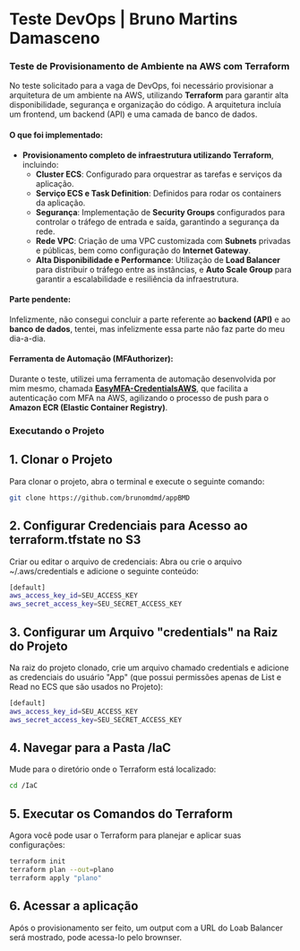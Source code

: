 # Teste DevOps | Bruno Martins Damasceno

### Teste de Provisionamento de Ambiente na AWS com Terraform

No teste solicitado para a vaga de DevOps, foi necessário provisionar a arquitetura de um ambiente na AWS, utilizando **Terraform** para garantir alta disponibilidade, segurança e organização do código. A arquitetura incluía um frontend, um backend (API) e uma camada de banco de dados.

#### O que foi implementado:

- **Provisionamento completo de infraestrutura utilizando Terraform**, incluindo:
  - **Cluster ECS**: Configurado para orquestrar as tarefas e serviços da aplicação.
  - **Serviço ECS e Task Definition**: Definidos para rodar os containers da aplicação.
  - **Segurança**: Implementação de **Security Groups** configurados para controlar o tráfego de entrada e saída, garantindo a segurança da rede.
  - **Rede VPC**: Criação de uma VPC customizada com **Subnets** privadas e públicas, bem como configuração do **Internet Gateway**.
  - **Alta Disponibilidade e Performance**: Utilização de **Load Balancer** para distribuir o tráfego entre as instâncias, e **Auto Scale Group** para garantir a escalabilidade e resiliência da infraestrutura.

#### Parte pendente:

Infelizmente, não consegui concluir a parte referente ao **backend (API)** e ao **banco de dados**, tentei, mas infelizmente essa parte não faz parte do meu dia-a-dia.

#### Ferramenta de Automação (MFAuthorizer):

Durante o teste, utilizei uma ferramenta de automação desenvolvida por mim mesmo, chamada **[EasyMFA-CredentialsAWS](https://github.com/brunomdmd/EasyMFA-CredentialsAWS)**, que facilita a autenticação com MFA na AWS, agilizando o processo de push para o **Amazon ECR (Elastic Container Registry)**.

### Executando o Projeto

## 1. Clonar o Projeto

Para clonar o projeto, abra o terminal e execute o seguinte comando:

```bash
git clone https://github.com/brunomdmd/appBMD
```

## 2. Configurar Credenciais para Acesso ao terraform.tfstate no S3

Criar ou editar o arquivo de credenciais: Abra ou crie o arquivo ~/.aws/credentials e adicione o seguinte conteúdo:

```bash
[default]
aws_access_key_id=SEU_ACCESS_KEY
aws_secret_access_key=SEU_SECRET_ACCESS_KEY
```


## 3. Configurar um Arquivo "credentials" na Raiz do Projeto

Na raiz do projeto clonado, crie um arquivo chamado credentials e adicione as credenciais do usuário "App" (que possui permissões apenas de List e Read no ECS que são usados no Projeto):

```bash
[default]
aws_access_key_id=SEU_ACCESS_KEY
aws_secret_access_key=SEU_SECRET_ACCESS_KEY
```

## 4. Navegar para a Pasta /IaC

Mude para o diretório onde o Terraform está localizado:

```bash
cd /IaC
```

## 5. Executar os Comandos do Terraform

Agora você pode usar o Terraform para planejar e aplicar suas configurações:

```bash
terraform init
terraform plan --out=plano
terraform apply "plano"
```

## 6. Acessar a aplicação

Após o provisionamento ser feito, um output com a URL do Loab Balancer será mostrado, pode acessa-lo pelo brownser.
